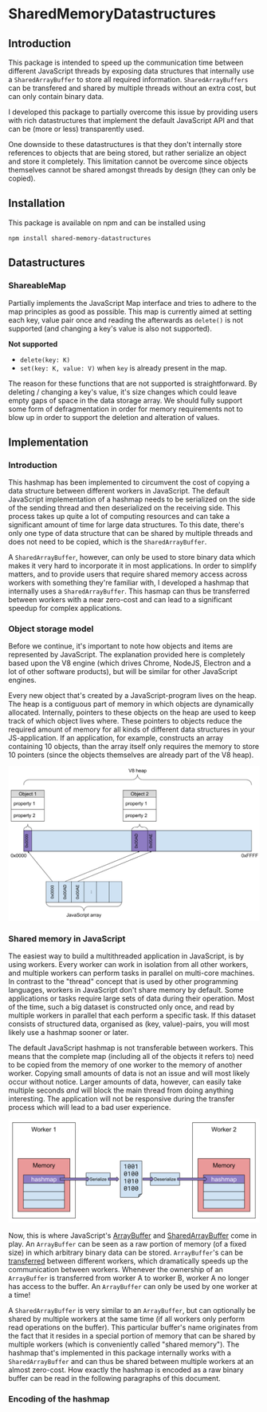 # SharedMemoryDatastructures
## Introduction
This package is intended to speed up the communication time between different JavaScript threads by exposing data structures that internally use a `SharedArrayBuffer` to store all required information. `SharedArrayBuffers` can be transfered and shared by multiple threads without an extra cost, but can only contain binary data.

I developed this package to partially overcome this issue by providing users with rich datastructures that implement the default JavaScript API and that can be (more or less) transparently used.

One downside to these datastructures is that they don't internally store references to objects that are being stored, but rather serialize an object and store it completely. This limitation cannot be overcome since objects themselves cannot be shared amongst threads by design (they can only be copied).

## Installation
This package is available on npm and can be installed using

```
npm install shared-memory-datastructures
```

## Datastructures
### ShareableMap
Partially implements the JavaScript Map interface and tries to adhere to the map principles as good as possible. This map is currently aimed at setting each key, value pair once and reading the afterwards as `delete()` is not supported (and changing a key's value is also not supported).

**Not supported**
* `delete(key: K)`
* `set(key: K, value: V)` when `key` is already present in the map.

The reason for these functions that are not supported is straightforward. By deleting / changing a key's value, it's size changes which could leave empty gaps of space in the data storage array. We should fully support some form of defragmentation in order for memory requirements not to blow up in order to support the deletion and alteration of values.

## Implementation
### Introduction
This hashmap has been implemented to circumvent the cost of copying a data structure between different workers in JavaScript. The default JavaScript implementation of a hashmap needs to be serialized on the side of the sending thread and then deserialized on the receiving side. This process takes up quite a lot of computing resources and can take a significant amount of time for large data structures. To this date, there's only one type of data structure that can be shared by multiple threads and does not need to be copied, which is the `SharedArrayBuffer`.

A `SharedArrayBuffer`, however, can only be used to store binary data which makes it very hard to incorporate it in most applications. In order to simplify matters, and to provide users that require shared memory access across workers with something they're familiar with, I developed a hashmap that internally uses a `SharedArrayBuffer`. This hasmap can thus be transferred between workers with a near zero-cost and can lead to a significant speedup for complex applications.

### Object storage model
Before we continue, it's important to note how objects and items are represented by JavaScript. The explanation provided here is completely based upon the V8 engine (which drives Chrome, NodeJS, Electron and a lot of other software products), but will be similar for other JavaScript engines.

Every new object that's created by a JavaScript-program lives on the heap. The heap is a contiguous part of memory in which objects are dynamically allocated. Internally, pointers to these objects on the heap are used to keep track of which object lives where. These pointers to objects reduce the required amount of memory for all kinds of different data structures in your JS-application. If an application, for example, constructs an array containing 10 objects, than the array itself only requires the memory to store 10 pointers (since the objects themselves are already part of the V8 heap).

![V8 heap model](./docs/images/v8_heap.png)

### Shared memory in JavaScript
The easiest way to build a multithreaded application in JavaScript, is by using workers. Every worker can work in isolation from all other workers, and multiple workers can perform tasks in parallel on multi-core machines. In contrast to the "thread" concept that is used by other programming languages, workers in JavaScript don't share memory by default. Some applications or tasks require large sets of data during their operation. Most of the time, such a big dataset is constructed only once, and read by multiple workers in parallel that each perform a specific task. If this dataset consists of structured data, organised as (key, value)-pairs, you will most likely use a hashmap sooner or later.

The default JavaScript hashmap is not transferable between workers. This means that the complete map (including all of the objects it refers to) need to be copied from the memory of one worker to the memory of another worker. Copying small amounts of data is not an issue and will most likely occur without notice. Larger amounts of data, however, can easily take multiple seconds _and_ will block the main thread from doing anything interesting. The application will not be responsive during the transfer process which will lead to a bad user experience.

![V8 heap model](./docs/images/v8_workers_no_arraybuffers.png)


Now, this is where JavaScript's [ArrayBuffer](https://developer.mozilla.org/en-US/docs/Web/JavaScript/Reference/Global_Objects/ArrayBuffer) and [SharedArrayBuffer](https://developer.mozilla.org/en-US/docs/Web/JavaScript/Reference/Global_Objects/SharedArrayBuffer) come in play. An `ArrayBuffer` can be seen as a raw portion of memory (of a fixed size) in which arbitrary binary data can be stored. `ArrayBuffer`'s can be [transferred](https://developer.mozilla.org/en-US/docs/Web/API/Transferable) between different workers, which dramatically speeds up the communication between workers. Whenever the ownership of an `ArrayBuffer` is transferred from worker A to worker B, worker A no longer has access to the buffer. An `ArrayBuffer` can only be used by one worker at a time!

A `SharedArrayBuffer` is very similar to an `ArrayBuffer`, but can optionally be shared by multiple workers at the same time (if all workers only perform read operations on the buffer). This particular buffer's name originates from the fact that it resides in a special portion of memory that can be shared by multiple workers (which is conveniently called "shared memory"). The hashmap that's implemented in this package internally works with a `SharedArrayBuffer` and can thus be shared between multiple workers at an almost zero-cost. How exactly the hashmap is encoded as a raw binary buffer can be read in the following paragraphs of this document.

### Encoding of the hashmap


